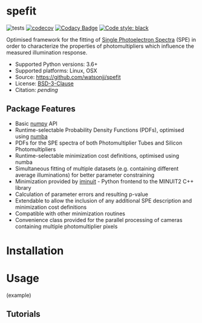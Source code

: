 # spefit 

![tests](https://github.com/watsonjj/spefit/workflows/tests/badge.svg) [![codecov](https://codecov.io/gh/watsonjj/spefit/branch/master/graph/badge.svg)](https://codecov.io/gh/watsonjj/spefit) [![Codacy Badge](https://app.codacy.com/project/badge/Grade/43250a5b5ee54103be45d26de93bdca1)](https://www.codacy.com/manual/watsonjj/spefit?utm_source=github.com&amp;utm_medium=referral&amp;utm_content=watsonjj/spefit&amp;utm_campaign=Badge_Grade) <a href="https://github.com/psf/black"><img alt="Code style: black" src="https://img.shields.io/badge/code%20style-black-000000.svg"></a>

Optimised framework for the fitting of [Single Photoelectron Spectra](https://github.com/watsonjj/spefit/wiki/Single-Photoelectron-spectra) (SPE) in order to characterize the properties of photomultipliers which influence the measured illumination response.

- Supported Python versions: 3.6+
- Supported platforms: Linux, OSX
- Source: https://github.com/watsonjj/spefit
- License: [BSD-3-Clause](LICENSE)
- Citation: _pending_

## Package Features

- Basic [numpy](https://numpy.org/) API
- Runtime-selectable Probability Density Functions (PDFs), optimised using [numba](http://numba.pydata.org/)
- PDFs for the SPE spectra of both Photomultiplier Tubes and Silicon Photomultipliers
- Runtime-selectable minimization cost definitions, optimised using numba
- Simultaneous fitting of multiple datasets (e.g. containing different average illuminations) for better parameter constraining
- Minimization provided by [iminuit](https://github.com/scikit-hep/iminuit) - Python frontend to the MINUIT2 C++ library
- Calculation of parameter errors and resulting p-value
- Extendable to allow the inclusion of any additional SPE description and minimization cost definitions
- Compatible with other minimization routines
- Convenience class provided for the parallel processing of cameras containing multiple photomultiplier pixels

# Installation

# Usage

(example)

## Tutorials
